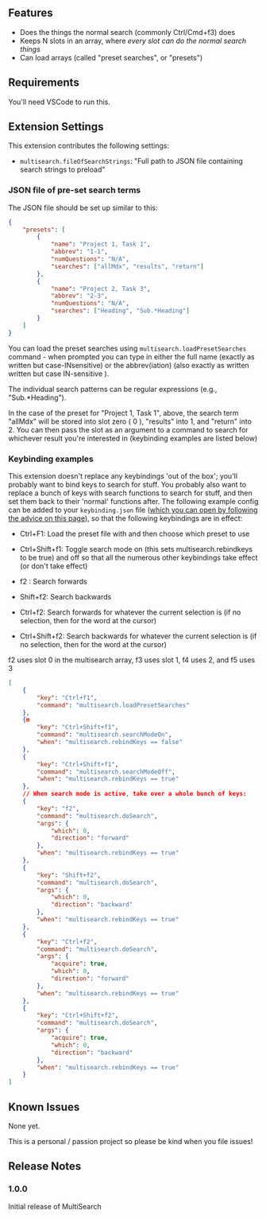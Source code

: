## Features

-   Does the things the normal search (commonly Ctrl/Cmd+f3) does
-   Keeps N slots in an array, where _every slot can do the normal search things_
-   Can load arrays (called "preset searches", or "presets")

## Requirements

You'll need VSCode to run this.

## Extension Settings

This extension contributes the following settings:

-   `multisearch.fileOfSearchStrings`: "Full path to JSON file containing search strings to preload"

### JSON file of pre-set search terms

The JSON file should be set up similar to this:

```json
{
    "presets": [
        {
            "name": "Project 1, Task 1",
            "abbrev": "1-1",
            "numQuestions": "N/A",
            "searches": ["allMdx", "results", "return"]
        },
        {
            "name": "Project 2, Task 3",
            "abbrev": "2-3",
            "numQuestions": "N/A",
            "searches": ["Heading", "Sub.*Heading"]
        }
    ]
}
```

You can load the preset searches using `multisearch.loadPresetSearches` command - when prompted you can type in either the full name (exactly as written but case-INsensitive) or the abbrev(iation) (also exactly as written written but case IN-sensitive ).

The individual search patterns can be regular expressions (e.g., "Sub.\*Heading").

In the case of the preset for "Project 1, Task 1", above, the search term "allMdx" will be stored into slot zero ( 0 ), "results" into 1, and "return" into 2. You can then pass the slot as an argument to a command to search for whichever result you're interested in (keybinding examples are listed below)

### Keybinding examples

This extension doesn't replace any keybindings 'out of the box'; you'll probably want to bind keys to search for stuff.
You probably also want to replace a bunch of keys with search functions to search for stuff, and then set them back to their 'normal' functions after.
The following example config can be added to your `keybinding.json` file ([which you can open by following the advice on this page](https://code.visualstudio.com/docs/getstarted/keybindings#_advanced-customization)), so that the following keybindings are in effect:

-   Ctrl+F1: Load the preset file with and then choose which preset to use
-   Ctrl+Shift+f1: Toggle search mode on (this sets multisearch.rebindkeys to be true) and off so that all the numerous other keybindings take effect (or don't take effect)

-   f2 : Search forwards
-   Shift+f2: Search backwards
-   Ctrl+f2: Search forwards for whatever the current selection is (if no selection, then for the word at the cursor)
-   Ctrl+Shift+f2: Search backwards for whatever the current selection is (if no selection, then for the word at the cursor)

f2 uses slot 0 in the multisearch array, f3 uses slot 1, f4 uses 2, and f5 uses 3

```json
[
    {
        "key": "Ctrl+f1",
        "command": "multisearch.loadPresetSearches"
    },
    {m
        "key": "Ctrl+Shift+f1",
        "command": "multisearch.searchModeOn",
        "when": "multisearch.rebindKeys == false"
    },
    {
        "key": "Ctrl+Shift+f1",
        "command": "multisearch.searchModeOff",
        "when": "multisearch.rebindKeys == true"
    },
    // When search mode is active, take over a whole bunch of keys:
    {
        "key": "f2",
        "command": "multisearch.doSearch",
        "args": {
            "which": 0,
            "direction": "forward"
        },
        "when": "multisearch.rebindKeys == true"
    },
    {
        "key": "Shift+f2",
        "command": "multisearch.doSearch",
        "args": {
            "which": 0,
            "direction": "backward"
        },
        "when": "multisearch.rebindKeys == true"
    },
    {
        "key": "Ctrl+f2",
        "command": "multisearch.doSearch",
        "args": {
            "acquire": true,
            "which": 0,
            "direction": "forward"
        },
        "when": "multisearch.rebindKeys == true"
    },
    {
        "key": "Ctrl+Shift+f2",
        "command": "multisearch.doSearch",
        "args": {
            "acquire": true,
            "which": 0,
            "direction": "backward"
        },
        "when": "multisearch.rebindKeys == true"
    }
]
```

## Known Issues

None yet.

This is a personal / passion project so please be kind when you file issues!

## Release Notes

### 1.0.0

Initial release of MultiSearch
